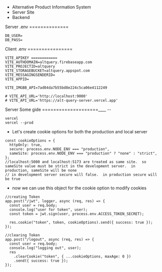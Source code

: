 *  Alternative Product Information System
*  Server Site
*  Backend

Server .env   ==============

```
DB_USER=
DB_PASS=
```

Client .env   ================


```
VITE_APIKEY ============
VITE_AUTHDOMAIN=altquery.firebaseapp.com
VITE_PROJECTID=altquery
VITE_STORAGEBUCKET=altquery.appspot.com
VITE_MESSAGINGSENDERID=
VITE_APPID=

VITE_IMGBB_API=7ad04da7b55bd8e224c5ca06e4112249

# VITE_API_URL='http://localhost:9000'
# VITE_API_URL='https://alt-query-server.vercel.app'
```

Server Some gide ====================____ --

```
vercel
vercel --prod
```

- Let's create cookie options for both the production and local server

```
const cookieOptions = {
  httpOnly: true,
  secure: process.env.NODE_ENV === "production",
  sameSite: process.env.NODE_ENV === "production" ? "none" : "strict",
};
//localhost:5000 and localhost:5173 are treated as same site.  so sameSite value must be strict in the development server.  in production, sameSite will be none
// in development server secure will false.  in production secure will be true
```

- now we can use this object for the cookie option to modify cookies

```
//creating Token
app.post("/jwt", logger, async (req, res) => {
  const user = req.body;
  console.log("user for token", user);
  const token = jwt.sign(user, process.env.ACCESS_TOKEN_SECRET);

  res.cookie("token", token, cookieOptions).send({ success: true });
});

//clearing Token
app.post("/logout", async (req, res) => {
  const user = req.body;
  console.log("logging out", user);
  res
    .clearCookie("token", { ...cookieOptions, maxAge: 0 })
    .send({ success: true });
});
```